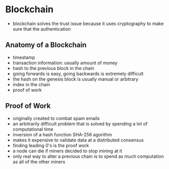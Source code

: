 # Blockchain

- blockchain solves the trust issue because it uses cryptography to make sure that the authentication

## Anatomy of a Blockchain

- timestamp
- transaction information: usually amount of money
- hash to the previous block in the chain
- going forwards is easy, going backwards is extremely difficult
- the hash on the genesis block is usually manual or arbitrary
- index in the chain
- proof of work

## Proof of Work

- originally created to combat spam emails
- an arbitrarily difficult problem that is solved by spending a lot of computational time
- inversion of a hash function SHA-256 agorithm
- makes it expensive to validate data at a distributed consensus
- finding leading 0's is the proof work
- a node can die if miners decided to stop mining at it
- only real way to alter a previous chain is to spend as much computation as all of the other miners
